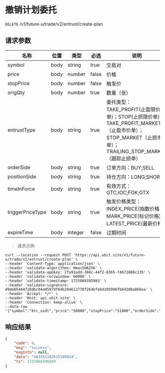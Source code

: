 # 撤销计划委托

`DELETE` /v1/future-u/trade/v2/entrust/create-plan

## 请求参数

| 名称                 | 位置   | 类型      | 必选    | 说明                                                                                                           |
|--------------------|------|---------|-------|--------------------------------------------------------------------------------------------------------------|
| symbol             | body | string  | true  | 交易对                                                                                                          |
| price              | body | number  | false | 价格                                                                                                           |
| stopPrice          | body | number  | false | 触发价                                                                                                          |
| origQty            | body | number  | true  | 数量（张）                                                                                                        |
| entrustType        | body | string  | true  | 委托类型：TAKE_PROFIT(止盈限价单)；STOP(止损限价单)；TAKE_PROFIT_MARKET（止盈市价单）；STOP_MARKET（止损市价单）；TRAILING_STOP_MARKET（跟踪止损单） |
| orderSide          | body | string  | true  | 订单方向：BUY;SELL                                                                                                |
| positionSide       | body | string  | true  | 持仓方向：LONG;SHORT                                                                                              |
| timeInForce        | body | string  | true  | 有效方式：GTC;IOC;FOK;GTX                                                                                         |
| triggerPriceType   | body | string  | true  | 触发价格类型：INDEX_PRICE(指数价格); MARK_PRICE(标记价格)；LATEST_PRICE(最新价格)                                                |
| expireTime         | body | integer | false | 过期时间                                                                                                         |

> 请求示例

```shell
curl --location --request POST 'https://api.ubit.site/v1/future-u/trade/v2/entrust/create-plan' \
--header 'Content-Type: application/json' \
--header 'validate-algorithms: HmacSHA256' \
--header 'validate-appkey: 2fa91add-388c-44f2-8365-f4b72886c135' \
--header 'validate-recvwindow: 60000' \
--header 'validate-timestamp: 1725868395983' \
--header 'validate-signature: d9de65444728d6c04a95979f64b284612770f264bfe6d195996fb64180a866ea' \
--header 'Accept: */*' \
--header 'Host: api.ubit.site' \
--header 'Connection: keep-alive' \
--data-raw '{"symbol":"btc_usdt","price":"50000","stopPrice":"51000","orderSide":"BUY","entrustType":"TAKE_PROFIT","origQty":10,"positionSide":"LONG","timeInForce":"GTC","triggerPriceType":"INDEX_PRICE"}'
```

## 响应结果

```json
{
    "code": 0,
    "msg": "success",
    "msgInfo": null,
    "data": "403351102615109824",
    "ts": 1725868396809
}
```

